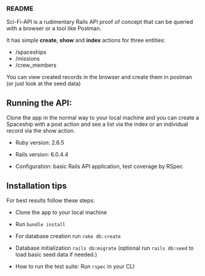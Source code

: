 ### README

Sci-Fi-API is a rudimentary Rails API proof of concept that can be queried with a browser or a tool like Postman.

It has simple **create**, **show** and **index** actions for three entities:

* /spaceships
* /missions
* /crew_members

You can view created records in the browser and create them in postman (or just look at the seed data)

## Running the API:
Clone the app in the normal way to your local machine and you can create a Spaceship with a post action and see a list via the index or an individual record via the show action.

* Ruby version: 2.6.5

* Rails version: 6.0.4.4

* Configuration: basic Rails API application, test coverage by RSpec

## Installation tips

For best results follow these steps:

* Clone the app to your local machine

* Run `bundle install`

* For database creation run `rake db:create`

* Database initialization  `rails db:migrate`
  (optional run `rails db:seed` to load basic seed data if needed.)

* How to run the test suite: Run `rspec` in your CLI


